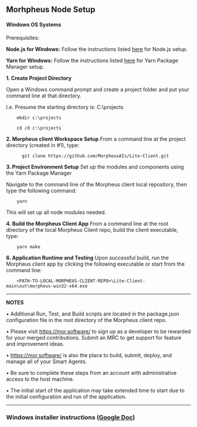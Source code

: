 ## Morhpheus Node Setup

#### Windows OS Systems

Prerequisites:

**Node.js for Windows:**
Follow the instructions listed [here](https://phoenixnap.com/kb/install-node-js-npm-on-windows) for Node.js setup.


**Yarn for Windows:**
Follow the instructions listed [here](https://phoenixnap.com/kb/yarn-windows) for Yarn Package Manager setup.


**1. Create Project Directory**

Open a Windows command prompt and create a project folder and put your command line at that directory.
  
I.e. Presume the starting directory is: C:\projects

		mkdir c:\projects

		cd /d c:\projects
   
**2. Morpheus client Workspace Setup**
From a command line at the project directory (created in #1), type:

          git clone https://github.com/MorpheusAIs/Lite-Client.git

**3. Project Environment Setup**
Set up the modules and components using the Yarn Package Manager

Navigate to the command line of the Morpheus client local repository, then type the following command:
   
        yarn

This will set up all node modules needed.

**4. Build the Morpheus Client App**
From a command line at the root directory of the local Morpheus Client repo, build the client executable, type:

   		yarn make


**6. Application Runtime and Testing**
Upon successful build, run the Morpheus client app by clicking the following executable or start from the command line:

        <PATH-TO-LOCAL-MORPHEUS-CLIENT-REPO>\Lite-Client-main\out\morpheus-win32-x64.exe


----
**NOTES**

•	Additional Run, Test, and Build scripts are located in the package.json configuration file in the root directory of the Morpheus client repo.

•	Please visit https://mor.software/ to sign up as a developer to be rewarded for your merged contributions. Submit an MRC to get support for feature and improvement ideas.

•	https://mor.software/ is also the place to build, submit, deploy, and manage all of your Smart Agents.

•	Be sure to complete these steps from an account with administrative access to the host machine.

•	The initial start of the application may take extended time to start due to the initial configuration and run of the application.

----

### Windows installer instructions ([Google Doc](https://docs.google.com/document/d/1YjGAlTzglct8aNEqZAUeYD7SAmOETtmv/edit?usp=sharing&ouid=118042204753952761929&rtpof=true&sd=true))


